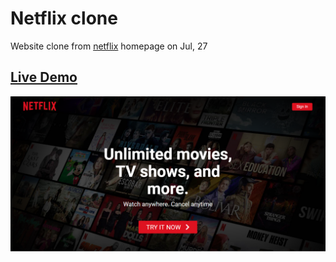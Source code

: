 # Netflix clone

Website clone from [netflix](https://www.netflix.com) homepage on Jul, 27

## [Live Demo](https://fxnetflixclone.netlify.com/)

![thumnail.png](thumbnail.png)

